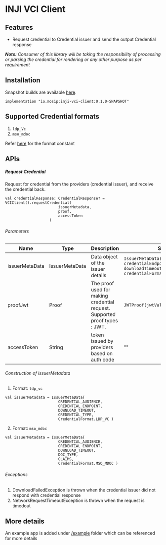 # INJI VCI Client

## Features

- Request credential to Credential issuer and send the output Credential response

**_Note:_**
        _Consumer of this library will be taking the responsibility of processing or parsing the credential for rendering or any other purpose as per requirement_

## Installation

Snapshot builds are available [here](https://oss.sonatype.org/content/repositories/snapshots/io/mosip/inji-vci-client/).

```
implementation "io.mosip:inji-vci-client:0.1.0-SNAPSHOT"
```

## Supported Credential formats
1. `ldp_Vc`
2. `mso_mdoc`

Refer [here](./vci-client/src/main/java/io/mosip/vciclient/constants/CredentialFormat.kt) for the format constant

## APIs

##### Request Credential

Request for credential from the providers (credential issuer), and receive the credential back.

```
val credentialResponse: CredentialResponse? = VCIClient().requestCredential(
                        issuerMetadata,
                        proof,
                        accessToken
                    )
```
###### Parameters

| Name           | Type            | Description                                                                | Sample                                                                                                       |
|----------------|-----------------|----------------------------------------------------------------------------|--------------------------------------------------------------------------------------------------------------|
| issuerMetaData | IssuerMetaData  | Data object of the issuer details                                          | `IssuerMetaData(credentialAudience, credentialEndpoint, downloadTimeout, credentialType, credentialFormat)`  |
| proofJwt       | Proof           | The proof used for making credential request. Supported proof types : JWT. | `JWTProof(jwtValue)`                                                                                         |                                                                                                         |
| accessToken    | String          | token issued by providers based on auth code                               | ""                                                                                                           |

###### Construction of issuerMetadata

1. Format: `ldp_vc`
```
val issuerMetadata = IssuerMetaData(
                        CREDENTIAL_AUDIENCE,
                        CREDENTIAL_ENDPOINT, 
                        DOWNLOAD_TIMEOUT, 
                        CREDENTIAL_TYPE, 
                        CredentialFormat.LDP_VC )
```
2. Format: `mso_mdoc`
```
val issuerMetadata = IssuerMetaData(
                        CREDENTIAL_AUDIENCE,
                        CREDENTIAL_ENDPOINT, 
                        DOWNLOAD_TIMEOUT, 
                        DOC_TYPE,
                        CLAIMS, 
                        CredentialFormat.MSO_MDOC )
```

###### Exceptions

1. DownloadFailedException is thrown when the credential issuer did not respond with credential response
2. NetworkRequestTimeoutException is thrown when the request is timedout

## More details

An example app is added under [/example](./example) folder which can be referenced for more details
